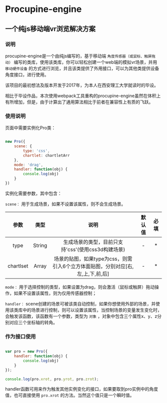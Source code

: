 # Procupine-engine

## 一个纯js移动端vr浏览解决方案

### 说明

procupine-engine是一个由纯js编写的，基于移动端 `角度传感器（或鼠标、触屏拖动）` 编写的类库，使用该类库，你可以轻松创建一个web端的模拟vr场景，并用 `移动硬件设备` 的方式进行浏览，并且该类提供了外用接口，可以为其他类提供设备角度接口，进行使用。

该项目的最初想法及版本开发于2017年，为本人在西安理工大学就读时的毕设。

相比于毕设作品，本次使用webpack工具重构的procupine-engine虽然在体积上有所增加，但是，由于计算出了通用算法相比于前者在兼容性上有质的飞跃。

### 使用说明

页面中需要实例化Pro类：

```js

new Pro({
    scene: {
        type: 'css',
        chartlet: chartletArr
    },
    mode: 'drag',
    handler: function(obj) {
        console.log(obj)
    }
})

```

实例化需要参数，其中包含：

`scene：` 用于生成场景，如果不设置该属性，则不会生成场景。

参数 | 类型 | 说明 | 默认值 | 必填
:-: | :-: | :-: | :-: | :-:
type | String | 生成场景的类型，目前只支持'css'(使用css3d构建场景) | - | *
chartlset | Array | 场景的贴图，如果type为css，则需引入6个立方体面贴图，分别对应[右,左,上,下,前,后] | - | *

`mode：` 用于选择控制的类型，如果设置为drag，则会激活（鼠标或触屏）拖动操作，如果不设置该属性，则为仅用传感器控制；

`handler：` scene创建的场景可被该类自动控制，如果你想使用外部的场景，并使用该类库中的场景进行控制，则可以设置该属性，当控制场景的变量发生变化时，会触发该函数，该函数有一个参数，类型为 `对象` ，对象中包含三个属性x、y、z分别对应三个坐标轴的转角。

### 作为接口使用

```js

var pro = new Pro({
    handler: function(obj) {
        console.log(obj)
    }
});

console.log(pro.xrot, pro.yrot, pro.zrot);

```

handler函数可用来作为触发其他实例变化的接口，如果要取到pro实例中的角度值，也可直接使用 `pro.xrot` 的方法。当然这个值只是一个瞬时值。
